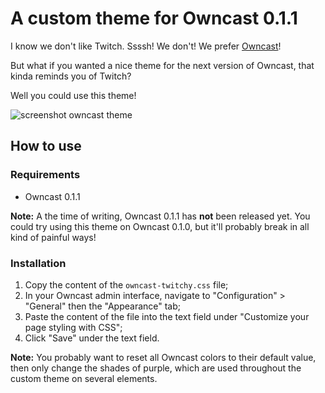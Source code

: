 # A custom theme for Owncast 0.1.1

I know we don't like Twitch. Ssssh! We don't! We prefer [Owncast](https://owncast.online)!

But what if you wanted a nice theme for the next version of Owncast, that kinda reminds you of Twitch?

Well you could use this theme!

![screenshot owncast theme](https://github.com/taintedcypher/owncast-themes/assets/119351153/9652cdc7-8539-49a9-b4c9-094c8a48c238)

## How to use

### Requirements
- Owncast 0.1.1
  
**Note:** A the time of writing, Owncast 0.1.1 has **not** been released yet. You could try using this theme on Owncast 0.1.0, but it'll probably break in all kind of painful ways!

### Installation

1. Copy the content of the `owncast-twitchy.css` file;
2. In your Owncast admin interface, navigate to "Configuration" > "General" then the "Appearance" tab;
3. Paste the content of the file into the text field under "Customize your page styling with CSS";
4. Click "Save" under the text field.

**Note:** You probably want to reset all Owncast colors to their default value, then only change the shades of purple, which are used throughout the custom theme on several elements.
